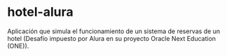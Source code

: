 # hotel-alura
Aplicación que simula el funcionamiento de un sistema de reservas de un hotel (Desafío impuesto por Alura en su proyecto Oracle Next Education (ONE)).
